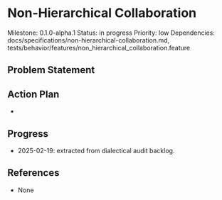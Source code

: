 # Non-Hierarchical Collaboration
Milestone: 0.1.0-alpha.1
Status: in progress
Priority: low
Dependencies: docs/specifications/non-hierarchical-collaboration.md, tests/behavior/features/non_hierarchical_collaboration.feature

## Problem Statement
<description>


## Action Plan
- <tasks>

## Progress
- 2025-02-19: extracted from dialectical audit backlog.

## References
- None
